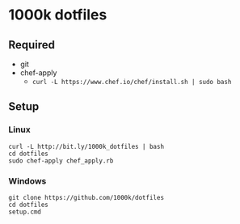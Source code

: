 1000k dotfiles
==============

Required
--------
- git
- chef-apply
  - `curl -L https://www.chef.io/chef/install.sh | sudo bash`


Setup
-----

### Linux

```
curl -L http://bit.ly/1000k_dotfiles | bash
cd dotfiles
sudo chef-apply chef_apply.rb
```

### Windows

```
git clone https://github.com/1000k/dotfiles
cd dotfiles
setup.cmd
```

